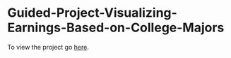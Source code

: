 # Guided-Project-Visualizing-Earnings-Based-on-College-Majors
To view the project go [here](https://github.com/NikitaJWilliams/Guided-Project-Visualizing-Earnings-Based-on-College-Majors/blob/master/Basics.ipynb).
